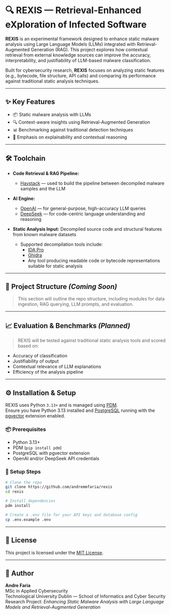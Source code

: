 # 🔍 REXIS — Retrieval-Enhanced eXploration of Infected Software

**REXIS** is an experimental framework designed to enhance static malware analysis using Large Language Models (LLMs) integrated with Retrieval-Augmented Generation (RAG). This project explores how contextual retrieval from external knowledge sources can improve the accuracy, interpretability, and justifiability of LLM-based malware classification.

Built for cybersecurity research, **REXIS** focuses on analyzing static features (e.g., bytecode, file structure, API calls) and comparing its performance against traditional static analysis techniques.

---

## ✨ Key Features

- 📦 Static malware analysis with LLMs  
- 🔍 Context-aware insights using Retrieval-Augmented Generation  
- 📊 Benchmarking against traditional detection techniques  
- 🧠 Emphasis on explainability and contextual reasoning  

---

## 🛠️ Toolchain

- **Code Retrieval & RAG Pipeline:**  
  - [Haystack](https://github.com/deepset-ai/haystack) — used to build the pipeline between decompiled malware samples and the LLM

- **AI Engine:**  
  - [OpenAI](https://platform.openai.com/) — for general-purpose, high-accuracy LLM queries  
  - [DeepSeek](https://github.com/deepseek-ai) — for code-centric language understanding and reasoning

- **Static Analysis Input:** Decompiled source code and structural features from known malware datasets  
  - Supported decompilation tools include:  
    - [IDA Pro](https://hex-rays.com/ida-pro/)  
    - [Ghidra](https://ghidra-sre.org/)  
    - Any tool producing readable code or bytecode representations suitable for static analysis

---

## 📂 Project Structure _(Coming Soon)_

> This section will outline the repo structure, including modules for data ingestion, RAG querying, LLM prompts, and evaluation.

---

## 📈 Evaluation & Benchmarks _(Planned)_

> REXIS will be tested against traditional static analysis tools and scored based on:
- Accuracy of classification
- Justifiability of output
- Contextual relevance of LLM explanations
- Efficiency of the analysis pipeline

---

## ⚙️ Installation & Setup

REXIS uses Python `3.13+` and is managed using [PDM](https://pdm.fming.dev/).  
Ensure you have Python 3.13 installed and [PostgreSQL](https://www.postgresql.org/) running with the [pgvector](https://github.com/pgvector/pgvector) extension enabled.

### 📦 Prerequisites

- Python 3.13+
- PDM (`pip install pdm`)
- PostgreSQL with pgvector extension
- OpenAI and/or DeepSeek API credentials

### 🚀 Setup Steps

```bash
# Clone the repo
git clone https://github.com/andremmfaria/rexis
cd rexis

# Install dependencies
pdm install

# Create a .env file for your API keys and database config
cp .env.example .env
```

---

## 📜 License

This project is licensed under the [MIT License](LICENSE).

---

## 👤 Author

**Andre Faria**  
MSc in Applied Cybersecurity  
Technological University Dublin — School of Informatics and Cyber Security  
Research Project: *Enhancing Static Malware Analysis with Large Language Models and Retrieval-Augmented Generation*
